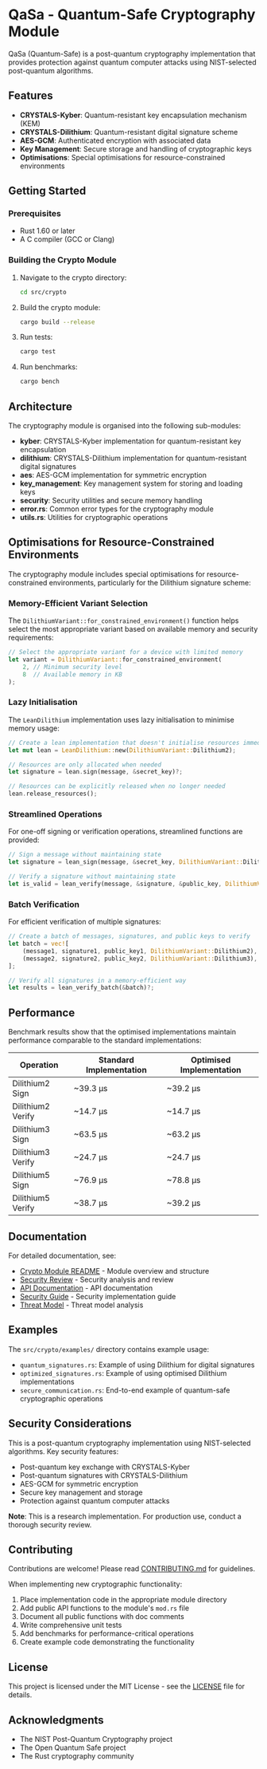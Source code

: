 # QaSa - Quantum-Safe Cryptography Module

QaSa (Quantum-Safe) is a post-quantum cryptography implementation that provides protection against quantum computer attacks using NIST-selected post-quantum algorithms.

## Features

- **CRYSTALS-Kyber**: Quantum-resistant key encapsulation mechanism (KEM)
- **CRYSTALS-Dilithium**: Quantum-resistant digital signature scheme
- **AES-GCM**: Authenticated encryption with associated data
- **Key Management**: Secure storage and handling of cryptographic keys
- **Optimisations**: Special optimisations for resource-constrained environments

## Getting Started

### Prerequisites

- Rust 1.60 or later
- A C compiler (GCC or Clang)

### Building the Crypto Module

1. Navigate to the crypto directory:
   ```bash
   cd src/crypto
   ```

2. Build the crypto module:
   ```bash
   cargo build --release
   ```

3. Run tests:
   ```bash
   cargo test
   ```

4. Run benchmarks:
   ```bash
   cargo bench
   ```

## Architecture

The cryptography module is organised into the following sub-modules:

- **kyber**: CRYSTALS-Kyber implementation for quantum-resistant key encapsulation
- **dilithium**: CRYSTALS-Dilithium implementation for quantum-resistant digital signatures  
- **aes**: AES-GCM implementation for symmetric encryption
- **key_management**: Key management system for storing and loading keys
- **security**: Security utilities and secure memory handling
- **error.rs**: Common error types for the cryptography module
- **utils.rs**: Utilities for cryptographic operations

## Optimisations for Resource-Constrained Environments

The cryptography module includes special optimisations for resource-constrained environments, particularly for the Dilithium signature scheme:

### Memory-Efficient Variant Selection

The `DilithiumVariant::for_constrained_environment()` function helps select the most appropriate variant based on available memory and security requirements:

```rust
// Select the appropriate variant for a device with limited memory
let variant = DilithiumVariant::for_constrained_environment(
    2, // Minimum security level
    8  // Available memory in KB
);
```

### Lazy Initialisation

The `LeanDilithium` implementation uses lazy initialisation to minimise memory usage:

```rust
// Create a lean implementation that doesn't initialise resources immediately
let mut lean = LeanDilithium::new(DilithiumVariant::Dilithium2);

// Resources are only allocated when needed
let signature = lean.sign(message, &secret_key)?;

// Resources can be explicitly released when no longer needed
lean.release_resources();
```

### Streamlined Operations

For one-off signing or verification operations, streamlined functions are provided:

```rust
// Sign a message without maintaining state
let signature = lean_sign(message, &secret_key, DilithiumVariant::Dilithium2)?;

// Verify a signature without maintaining state
let is_valid = lean_verify(message, &signature, &public_key, DilithiumVariant::Dilithium2)?;
```

### Batch Verification

For efficient verification of multiple signatures:

```rust
// Create a batch of messages, signatures, and public keys to verify
let batch = vec![
    (message1, signature1, public_key1, DilithiumVariant::Dilithium2),
    (message2, signature2, public_key2, DilithiumVariant::Dilithium3),
];

// Verify all signatures in a memory-efficient way
let results = lean_verify_batch(&batch)?;
```

## Performance

Benchmark results show that the optimised implementations maintain performance comparable to the standard implementations:

| Operation | Standard Implementation | Optimised Implementation |
|-----------|-------------------------|--------------------------|
| Dilithium2 Sign | ~39.3 µs | ~39.2 µs |
| Dilithium2 Verify | ~14.7 µs | ~14.7 µs |
| Dilithium3 Sign | ~63.5 µs | ~63.2 µs |
| Dilithium3 Verify | ~24.7 µs | ~24.7 µs |
| Dilithium5 Sign | ~76.9 µs | ~78.8 µs |
| Dilithium5 Verify | ~38.7 µs | ~39.2 µs |

## Documentation

For detailed documentation, see:

- [Crypto Module README](src/crypto/README.md) - Module overview and structure
- [Security Review](src/crypto/security_review.md) - Security analysis and review
- [API Documentation](docs/api/crypto_api.md) - API documentation
- [Security Guide](docs/api/security_guide.md) - Security implementation guide
- [Threat Model](docs/api/threat_model.md) - Threat model analysis

## Examples

The `src/crypto/examples/` directory contains example usage:

- `quantum_signatures.rs`: Example of using Dilithium for digital signatures
- `optimized_signatures.rs`: Example of using optimised Dilithium implementations
- `secure_communication.rs`: End-to-end example of quantum-safe cryptographic operations

## Security Considerations

This is a post-quantum cryptography implementation using NIST-selected algorithms. Key security features:

- Post-quantum key exchange with CRYSTALS-Kyber
- Post-quantum signatures with CRYSTALS-Dilithium
- AES-GCM for symmetric encryption
- Secure key management and storage
- Protection against quantum computer attacks

**Note**: This is a research implementation. For production use, conduct a thorough security review.

## Contributing

Contributions are welcome! Please read [CONTRIBUTING.md](CONTRIBUTING.md) for guidelines.

When implementing new cryptographic functionality:

1. Place implementation code in the appropriate module directory
2. Add public API functions to the module's `mod.rs` file
3. Document all public functions with doc comments
4. Write comprehensive unit tests
5. Add benchmarks for performance-critical operations
6. Create example code demonstrating the functionality

## License

This project is licensed under the MIT License - see the [LICENSE](LICENSE) file for details.

## Acknowledgments

- The NIST Post-Quantum Cryptography project
- The Open Quantum Safe project
- The Rust cryptography community 